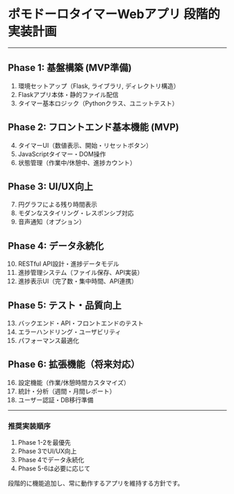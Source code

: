 # ポモドーロタイマーWebアプリ 段階的実装計画

---

## Phase 1: 基盤構築 (MVP準備)
1. 環境セットアップ（Flask, ライブラリ, ディレクトリ構造）
2. Flaskアプリ本体・静的ファイル配信
3. タイマー基本ロジック（Pythonクラス、ユニットテスト）

## Phase 2: フロントエンド基本機能 (MVP)
4. タイマーUI（数値表示、開始・リセットボタン）
5. JavaScriptタイマー・DOM操作
6. 状態管理（作業中/休憩中、進捗カウント）

## Phase 3: UI/UX向上
7. 円グラフによる残り時間表示
8. モダンなスタイリング・レスポンシブ対応
9. 音声通知（オプション）

## Phase 4: データ永続化
10. RESTful API設計・進捗データモデル
11. 進捗管理システム（ファイル保存、API実装）
12. 進捗表示UI（完了数・集中時間、API連携）

## Phase 5: テスト・品質向上
13. バックエンド・API・フロントエンドのテスト
14. エラーハンドリング・ユーザビリティ
15. パフォーマンス最適化

## Phase 6: 拡張機能（将来対応）
16. 設定機能（作業/休憩時間カスタマイズ）
17. 統計・分析（週間・月間レポート）
18. ユーザー認証・DB移行準備

---

### 推奨実装順序
1. Phase 1-2を最優先
2. Phase 3でUI/UX向上
3. Phase 4でデータ永続化
4. Phase 5-6は必要に応じて

段階的に機能追加し、常に動作するアプリを維持する方針です。
